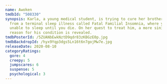 ```yaml
---
name: Awoken
tmdbId: "508330"
synopsis: Karla, a young medical student, is trying to cure her brother, Blake,
  from a terminal sleep illness called Fatal Familial Insomnia, where you are
  unable to sleep until you die. On her quest to treat him, a more sinister
  reason for his condition is revealed.
tmdbPosterId: /5ZUANbEwkNztD9qdr83zKBGzE0p.jpg
tmdbBackdropId: /hyx9Yqp3dgs5Ln16t6n7gojMw7e.jpg
releaseDate: 2020-08-10
categoryRatings:
  gore: 4
  creepy: 5
  jumpscares: 6
  suspense: 5
  psychological: 3
---
```

